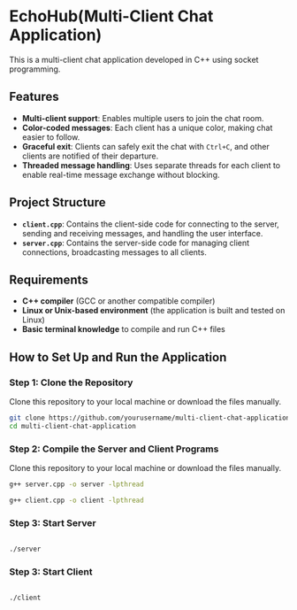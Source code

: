 # EchoHub(Multi-Client Chat Application)

This is a multi-client chat application developed in C++ using socket programming. 


## Features
- **Multi-client support**: Enables multiple users to join the chat room.
- **Color-coded messages**: Each client has a unique color, making chat easier to follow.
- **Graceful exit**: Clients can safely exit the chat with `Ctrl+C`, and other clients are notified of their departure.
- **Threaded message handling**: Uses separate threads for each client to enable real-time message exchange without blocking.

## Project Structure
- **`client.cpp`**: Contains the client-side code for connecting to the server, sending and receiving messages, and handling the user interface.
- **`server.cpp`**: Contains the server-side code for managing client connections, broadcasting messages to all clients.

## Requirements
- **C++ compiler** (GCC or another compatible compiler)
- **Linux or Unix-based environment** (the application is built and tested on Linux)
- **Basic terminal knowledge** to compile and run C++ files

## How to Set Up and Run the Application

### Step 1: Clone the Repository
Clone this repository to your local machine or download the files manually.

```bash
git clone https://github.com/yourusername/multi-client-chat-application.git
cd multi-client-chat-application
```

### Step 2: Compile the Server and Client Programs
Clone this repository to your local machine or download the files manually.

```bash
g++ server.cpp -o server -lpthread

g++ client.cpp -o client -lpthread
```
### Step 3: Start Server
```bash

./server
```

### Step 3: Start Client
```bash

./client
```

